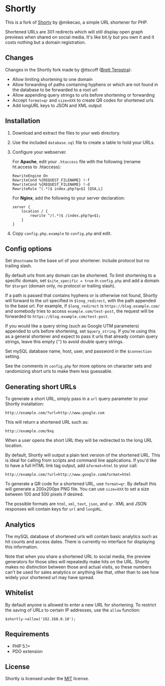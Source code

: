 # Shortly

This is a fork of [Shorty](https://github.com/mikecao/shorty) by @mikecao, a simple URL shortener for PHP.

Shortened URLs are 301 redirects which will still display open graph previews when shared on social media. It's like bit.ly but you own it and it costs nothing but a domain registration.

## Changes

Changes in the Shortly fork made by @ttscoff ([Brett Terpstra](https://brettterpstra.com)):

- Allow limiting shortening to one domain
- Allow forwarding of paths containing hyphens or which are not found in the database to be forwarded to a root url
- Allow appending query strings to urls before shortening or forwarding
- Accept `format=qr` and `size=XXX` to create QR codes for shortened urls
- Add longURL keys to JSON and XML output

## Installation

1. Download and extract the files to your web directory.
2. Use the included `database.sql` file to create a table to hold your URLs.
3. Configure your webserver.

    For **Apache**, edit your `.htaccess` file with the following (rename ht.access to .htaccess):

    ```
    RewriteEngine On
    RewriteCond %{REQUEST_FILENAME} !-f
    RewriteCond %{REQUEST_FILENAME} !-d
    RewriteRule ^(.*)$ index.php?q=$1 [QSA,L]
    ```

    For **Nginx**, add the following to your server declaration:

    ```
    server {
        location / {
            rewrite ^/(.*)$ /index.php?q=$1;
        }
    }
    ```
4. Copy `config.php.example` to `config.php` and edit.

## Config options

Set `$hostname` to the base url of your shortener. Include protocol but no trailing slash.

By default urls from any domain can be shortened. To limit shortening to a specific domain, set `$site_specific = true` in `config.php` and add a domain for `$target` (domain only, no protocol or trailing slash).

If a path is passed that contains hyphens or is otherwise not found, Shortly will forward to the url specified in `$long_redirect`, with the path appended to the base url. For example, if `$long_redirect` is `https://blog.example.com/` and somebody tries to access `example.com/test-post`, the request will be forwarded to `https://blog.example.com/test-post`.

If you would like a query string (such as Google UTM parameters) appended to urls before shortening, set `$query_string`. If you're using this as a general shortener and expect to pass it urls that already contain query strings, leave this empty ('') to avoid double query strings.

Set mySQL database name, host, user, and password in the `$connection` setting.

See the comments in `config.php` for more options on character sets and randomizing short urls to make them less guessable.

## Generating short URLs

To generate a short URL, simply pass in a `url` query parameter to your Shortly installation:

    http://example.com/?url=http://www.google.com

This will return a shortened URL such as:

    http://example.com/9xq

When a user opens the short URL they will be redirected to the long URL location.

By default, Shortly will output a plain text version of the shortened URL. This is ideal for calling from scripts and command line applications. If you'd like to have a full HTML link tag output, add `&format=html` to your call.

    http://example.com/?url=http://www.google.com&format=html

To generate a QR code for a shortened URL, use `format=qr`. By default this will generate a 200x200px PNG file. You can use `size=XXX` to set a size between 100 and 500 pixels if desired.

The possible formats are `html`, `xml`, `text`, `json`, and `qr`. XML and JSON responses will contain keys for `url` and `longURL`.

## Analytics

The mySQL database of shortened urls will contain basic analytics such as hit counts and access dates. There is currently no interface for displaying this information.

Note that when you share a shortened URL to social media, the preview generators for those sites will repeatedly make hits on the URL. Shortly makes no distinction between those and actual visits, so these numbers can't be used for sales analytics or anything like that, other than to see how widely your shortened url may have spread.

## Whitelist

By default anyone is allowed to enter a new URL for shortening. To restrict the saving of URLs to 
certain IP addresses, use the `allow` function:

    $shortly->allow('192.168.0.10');

## Requirements

* PHP 5.1+
* PDO extension

## License

Shortly is licensed under the [MIT](https://github.com/mikecao/shorty/blob/master/LICENSE) license.
